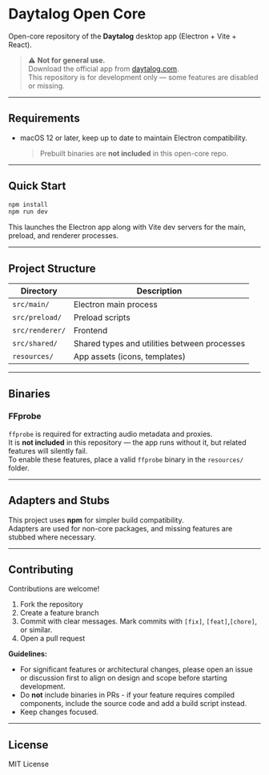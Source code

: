 # Daytalog Open Core

Open-core repository of the **Daytalog** desktop app (Electron + Vite + React).

> ⚠️ **Not for general use.**  
> Download the official app from [daytalog.com](https://daytalog.com).  
> This repository is for development only — some features are disabled or missing.

---

## Requirements

- macOS 12 or later, keep up to date to maintain Electron compatibility.
  > Prebuilt binaries are **not included** in this open-core repo.

---

## Quick Start

```bash
npm install
npm run dev
```

This launches the Electron app along with Vite dev servers for the main, preload, and renderer processes.

---

## Project Structure

| Directory       | Description                                  |
| --------------- | -------------------------------------------- |
| `src/main/`     | Electron main process                        |
| `src/preload/`  | Preload scripts                              |
| `src/renderer/` | Frontend                                     |
| `src/shared/`   | Shared types and utilities between processes |
| `resources/`    | App assets (icons, templates)                |

---

## Binaries

### FFprobe

`ffprobe` is required for extracting audio metadata and proxies.  
It is **not included** in this repository — the app runs without it, but related features will silently fail.  
To enable these features, place a valid `ffprobe` binary in the `resources/` folder.

---

## Adapters and Stubs

This project uses **npm** for simpler build compatibility.  
Adapters are used for non-core packages, and missing features are stubbed where necessary.

---

## Contributing

Contributions are welcome!

1. Fork the repository
2. Create a feature branch
3. Commit with clear messages. Mark commits with `[fix]`, `[feat]`,`[chore]`, or similar.
4. Open a pull request

**Guidelines:**

- For significant features or architectural changes, please open an issue or discussion first to align on design and scope before starting development.
- Do **not** include binaries in PRs - if your feature requires compiled components, include the source code and add a build script instead.
- Keep changes focused.

---

## License

MIT License

